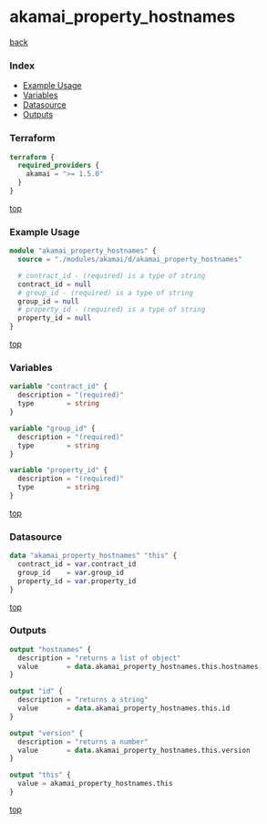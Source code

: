 # akamai_property_hostnames

[back](../akamai.md)

### Index

- [Example Usage](#example-usage)
- [Variables](#variables)
- [Datasource](#datasource)
- [Outputs](#outputs)

### Terraform

```terraform
terraform {
  required_providers {
    akamai = ">= 1.5.0"
  }
}
```

[top](#index)

### Example Usage

```terraform
module "akamai_property_hostnames" {
  source = "./modules/akamai/d/akamai_property_hostnames"

  # contract_id - (required) is a type of string
  contract_id = null
  # group_id - (required) is a type of string
  group_id = null
  # property_id - (required) is a type of string
  property_id = null
}
```

[top](#index)

### Variables

```terraform
variable "contract_id" {
  description = "(required)"
  type        = string
}

variable "group_id" {
  description = "(required)"
  type        = string
}

variable "property_id" {
  description = "(required)"
  type        = string
}
```

[top](#index)

### Datasource

```terraform
data "akamai_property_hostnames" "this" {
  contract_id = var.contract_id
  group_id    = var.group_id
  property_id = var.property_id
}
```

[top](#index)

### Outputs

```terraform
output "hostnames" {
  description = "returns a list of object"
  value       = data.akamai_property_hostnames.this.hostnames
}

output "id" {
  description = "returns a string"
  value       = data.akamai_property_hostnames.this.id
}

output "version" {
  description = "returns a number"
  value       = data.akamai_property_hostnames.this.version
}

output "this" {
  value = akamai_property_hostnames.this
}
```

[top](#index)
